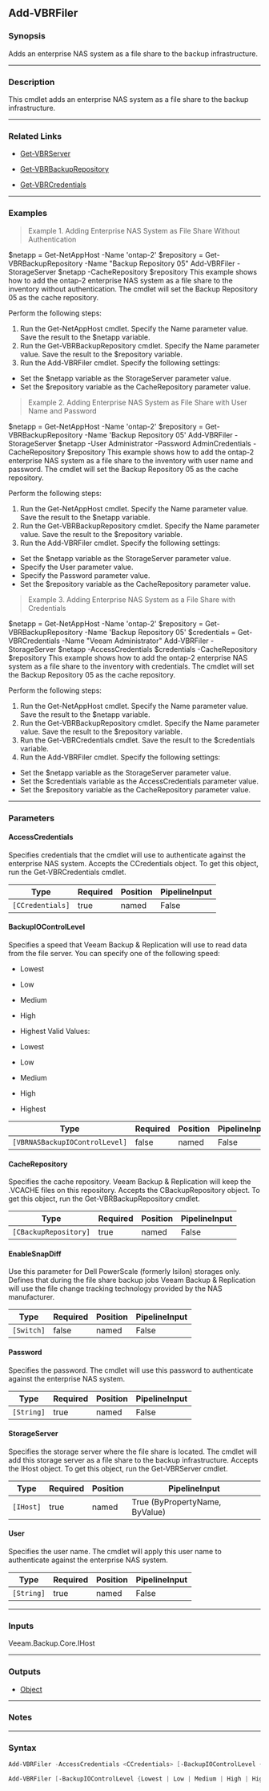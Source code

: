 Add-VBRFiler
------------

### Synopsis
Adds an enterprise NAS system as a file share to the backup infrastructure.

---

### Description

This cmdlet adds an enterprise NAS system as a file share to the backup infrastructure.

---

### Related Links
* [Get-VBRServer](Get-VBRServer)

* [Get-VBRBackupRepository](Get-VBRBackupRepository)

* [Get-VBRCredentials](Get-VBRCredentials)

---

### Examples
> Example 1. Adding Enterprise NAS System as File Share Without Authentication

$netapp = Get-NetAppHost -Name 'ontap-2'
$repository = Get-VBRBackupRepository -Name "Backup Repository 05"
Add-VBRFiler -StorageServer $netapp -CacheRepository $repository
This example shows how to add the ontap-2 enterprise NAS system as a file share to the inventory without authentication. The cmdlet will set the Backup Repository 05 as the cache repository.

Perform the following steps:
1. Run the Get-NetAppHost cmdlet. Specify the Name parameter value. Save the result to the $netapp variable.
2. Run the Get-VBRBackupRepository cmdlet. Specify the Name parameter value. Save the result to the $repository variable.
3. Run the Add-VBRFiler cmdlet. Specify the following settings:
- Set the $netapp variable as the StorageServer parameter value.
- Set the $repository variable as the CacheRepository parameter value.
> Example 2. Adding Enterprise NAS System as File Share with User Name and Password

$netapp = Get-NetAppHost -Name 'ontap-2'
$repository = Get-VBRBackupRepository -Name 'Backup Repository 05'
Add-VBRFiler -StorageServer $netapp -User Administrator -Password AdminCredentials -CacheRepository $repository
This example shows how to add the ontap-2 enterprise NAS system as a file share to the inventory with user name and password. The cmdlet will set the Backup Repository 05 as the cache repository.

Perform the following steps:
1. Run the Get-NetAppHost cmdlet. Specify the Name parameter value. Save the result to the $netapp variable.
2. Run the Get-VBRBackupRepository cmdlet. Specify the Name parameter value. Save the result to the $repository variable.
3. Run the Add-VBRFiler cmdlet. Specify the following settings:
- Set the $netapp variable as the StorageServer parameter value.
- Specify the User parameter value.
- Specify the Password parameter value.
- Set the $repository variable as the CacheRepository parameter value.
> Example 3. Adding Enterprise NAS System as a File Share with Credentials

$netapp = Get-NetAppHost -Name 'ontap-2'
$repository = Get-VBRBackupRepository -Name 'Backup Repository 05'
$credentials = Get-VBRCredentials -Name "Veeam Administrator"
Add-VBRFiler -StorageServer $netapp -AccessCredentials $credentials -CacheRepository $repository
This example shows how to add the ontap-2 enterprise NAS system as a file share to the inventory with credentials. The cmdlet will set the Backup Repository 05 as the cache repository.

Perform the following steps:
1. Run the Get-NetAppHost cmdlet. Specify the Name parameter value. Save the result to the $netapp variable.
2. Run the Get-VBRBackupRepository cmdlet. Specify the Name parameter value. Save the result to the $repository variable.
3. Run the Get-VBRCredentials cmdlet. Save the result to the $credentials variable.
4. Run the Add-VBRFiler cmdlet. Specify the following settings:
- Set the $netapp variable as the StorageServer parameter value.
- Set the $credentials variable as the AccessCredentials parameter value.
- Set the $repository variable as the CacheRepository parameter value.

---

### Parameters
#### **AccessCredentials**
Specifies credentials that the cmdlet will use to authenticate against the enterprise NAS system. Accepts the CCredentials object. To get this object, run the Get-VBRCredentials cmdlet.

|Type            |Required|Position|PipelineInput|
|----------------|--------|--------|-------------|
|`[CCredentials]`|true    |named   |False        |

#### **BackupIOControlLevel**
Specifies a speed that Veeam Backup & Replication will use to read data from the file server. You can specify one of the following speed:
* Lowest
* Low
* Medium
* High
* Highest
Valid Values:

* Lowest
* Low
* Medium
* High
* Highest

|Type                          |Required|Position|PipelineInput|
|------------------------------|--------|--------|-------------|
|`[VBRNASBackupIOControlLevel]`|false   |named   |False        |

#### **CacheRepository**
Specifies the cache repository. Veeam Backup & Replication will keep the .VCACHE files on this repository. Accepts the CBackupRepository object. To get this object, run the Get-VBRBackupRepository cmdlet.

|Type                 |Required|Position|PipelineInput|
|---------------------|--------|--------|-------------|
|`[CBackupRepository]`|true    |named   |False        |

#### **EnableSnapDiff**
Use this parameter for Dell PowerScale (formerly Isilon) storages only. Defines that during the file share backup jobs Veeam Backup & Replication will use the file change tracking technology provided by the NAS manufacturer.

|Type      |Required|Position|PipelineInput|
|----------|--------|--------|-------------|
|`[Switch]`|false   |named   |False        |

#### **Password**
Specifies the password. The cmdlet will use this password to authenticate against the enterprise NAS system.

|Type      |Required|Position|PipelineInput|
|----------|--------|--------|-------------|
|`[String]`|true    |named   |False        |

#### **StorageServer**
Specifies the storage server where the file share is located. The cmdlet will add this storage server as a file share to the backup infrastructure. Accepts the IHost object. To get this object, run the Get-VBRServer cmdlet.

|Type     |Required|Position|PipelineInput                 |
|---------|--------|--------|------------------------------|
|`[IHost]`|true    |named   |True (ByPropertyName, ByValue)|

#### **User**
Specifies the user name. The cmdlet will apply this user name to authenticate against the enterprise NAS system.

|Type      |Required|Position|PipelineInput|
|----------|--------|--------|-------------|
|`[String]`|true    |named   |False        |

---

### Inputs
Veeam.Backup.Core.IHost

---

### Outputs
* [Object](https://learn.microsoft.com/en-us/dotnet/api/System.Object)

---

### Notes

---

### Syntax
```PowerShell
Add-VBRFiler -AccessCredentials <CCredentials> [-BackupIOControlLevel {Lowest | Low | Medium | High | Highest}] -CacheRepository <CBackupRepository> [-EnableSnapDiff] -StorageServer <IHost> [<CommonParameters>]
```
```PowerShell
Add-VBRFiler [-BackupIOControlLevel {Lowest | Low | Medium | High | Highest}] -CacheRepository <CBackupRepository> [-EnableSnapDiff] -Password <String> -StorageServer <IHost> -User <String> [<CommonParameters>]
```
